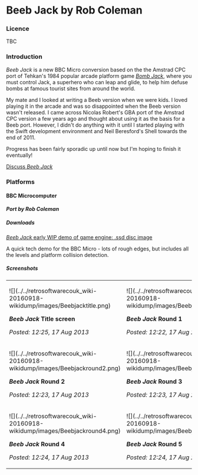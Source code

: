 # Beeb Jack by Rob Coleman

### Licence

TBC

### Introduction

_Beeb Jack_ is a new BBC Micro conversion based on the the Amstrad CPC port of Tehkan's 1984 popular arcade platform game _[Bomb Jack](wikipedia:Bomb_Jack "wikilink")_, where you must control Jack, a superhero who can leap and glide, to help him defuse bombs at famous tourist sites from around the world.

My mate and I looked at writing a Beeb version when we were kids. I loved playing it in the arcade and was so disappointed when the Beeb version wasn't released. I came across Nicolas Robert's GBA port of the Amstrad CPC version a few years ago and thought about using it as the basis for a Beeb port. However, I didn't do anything with it until I started playing with the Swift development environment and Neil Beresford's Shell towards the end of 2011.

Progress has been fairly sporadic up until now but I'm hoping to finish it eventually!

[Discuss _Beeb Jack_](http://www.retrosoftware.co.uk/forum/viewforum.php?f=96)

### Platforms

#### BBC Microcomputer

**_Port by Rob Coleman_**

##### Downloads

[_Beeb Jack_ early WIP demo of game engine: .ssd disc image](../../retrosoftwarecouk_wiki-20160918-wikidump/images/Beebjackj20130810.zip "wikilink")

A quick tech demo for the BBC Micro - lots of rough edges, but includes all the levels and platform collision detection.

##### Screenshots

<table>

<tbody>

<tr class="odd">

<td><p>![](../../retrosoftwarecouk_wiki-20160918-wikidump/images/Beebjacktitle.png)

<strong><em>Beeb Jack</em> Title screen</strong><br />

<em>Posted: 12:25, 17 Aug 2013</em></p></td>

<td><p>![](../../retrosoftwarecouk_wiki-20160918-wikidump/images/Beebjackround1.png)

<strong><em>Beeb Jack</em> Round 1</strong><br />

<em>Posted: 12:22, 17 Aug 2013</em></p></td>

</tr>

<tr class="even">

<td><p>![](../../retrosoftwarecouk_wiki-20160918-wikidump/images/Beebjackround2.png)

<strong><em>Beeb Jack</em> Round 2</strong><br />

<em>Posted: 12:23, 17 Aug 2013</em></p></td>

<td><p>![](../../retrosoftwarecouk_wiki-20160918-wikidump/images/Beebjackround3.png)

<strong><em>Beeb Jack</em> Round 3</strong><br />

<em>Posted: 12:23, 17 Aug 2013</em></p></td>

</tr>

<tr class="odd">

<td><p>![](../../retrosoftwarecouk_wiki-20160918-wikidump/images/Beebjackround4.png)

<strong><em>Beeb Jack</em> Round 4</strong><br />

<em>Posted: 12:24, 17 Aug 2013</em></p></td>

<td><p>![](../../retrosoftwarecouk_wiki-20160918-wikidump/images/Beebjackround5.png)

<strong><em>Beeb Jack</em> Round 5</strong><br />

<em>Posted: 12:24, 17 Aug 2013</em></p></td>

</tr>

</tbody>

</table>
